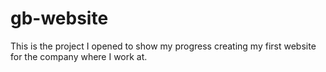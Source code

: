 # gb-website
This is the project I opened to show my progress creating my first website for the company where I work at.

